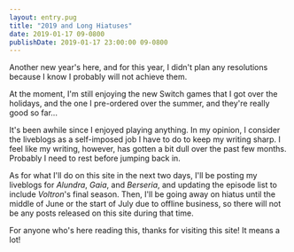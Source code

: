 ```yaml
---
layout: entry.pug
title: "2019 and Long Hiatuses"
date: 2019-01-17 09-0800
publishDate: 2019-01-17 23:00:00 09-0800
---
```


Another new year's here, and for this year, I didn't plan any resolutions because I know I probably will not achieve them.

At the moment, I'm still enjoying the new Switch games that I got over the holidays, and the one I pre-ordered over the summer, and they're really good so far...

It's been awhile since I enjoyed playing anything. In my opinion, I consider the liveblogs as a self-imposed job I have to do to keep my writing sharp. I feel like my writing, however, has gotten a bit dull over the past few months. Probably I need to rest before jumping back in.

As for what I'll do on this site in the next two days, I'll be posting my liveblogs for *Alundra*, *Gaia*, and *Berseria*, and updating the episode list to include *Voltron*'s final season. Then, I'll be going away on hiatus until the middle of June or the start of July due to offline business, so there will not be any posts released on this site during that time.

For anyone who's here reading this, thanks for visiting this site! It means a lot!